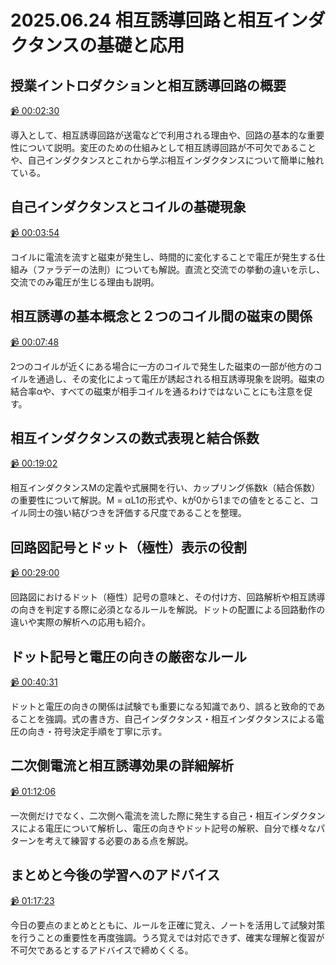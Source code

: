 # 2025.06.24 相互誘導回路と相互インダクタンスの基礎と応用

## 授業イントロダクションと相互誘導回路の概要

[:video_camera: 00:02:30](https://kosenjp.sharepoint.com/sites/039R73ESII/_layouts/15/embed.aspx?UniqueId=fd1f0a83-9469-482a-bb64-64ffb64d8a5b&nav={"playbackOptions":{"startTimeInSeconds":150}})

導入として、相互誘導回路が送電などで利用される理由や、回路の基本的な重要性について説明。変圧のための仕組みとして相互誘導回路が不可欠であることや、自己インダクタンスとこれから学ぶ相互インダクタンスについて簡単に触れている。

## 自己インダクタンスとコイルの基礎現象

[:video_camera: 00:03:54](https://kosenjp.sharepoint.com/sites/039R73ESII/_layouts/15/embed.aspx?UniqueId=fd1f0a83-9469-482a-bb64-64ffb64d8a5b&nav={"playbackOptions":{"startTimeInSeconds":234}})

コイルに電流を流すと磁束が発生し、時間的に変化することで電圧が発生する仕組み（ファラデーの法則）についても解説。直流と交流での挙動の違いを示し、交流でのみ電圧が生じる理由も説明。

## 相互誘導の基本概念と２つのコイル間の磁束の関係

[:video_camera: 00:07:48](https://kosenjp.sharepoint.com/sites/039R73ESII/_layouts/15/embed.aspx?UniqueId=fd1f0a83-9469-482a-bb64-64ffb64d8a5b&nav={"playbackOptions":{"startTimeInSeconds":468}})

2つのコイルが近くにある場合に一方のコイルで発生した磁束の一部が他方のコイルを通過し、その変化によって電圧が誘起される相互誘導現象を説明。磁束の結合率αや、すべての磁束が相手コイルを通るわけではないことにも注意を促す。

## 相互インダクタンスの数式表現と結合係数

[:video_camera: 00:19:02](https://kosenjp.sharepoint.com/sites/039R73ESII/_layouts/15/embed.aspx?UniqueId=fd1f0a83-9469-482a-bb64-64ffb64d8a5b&nav={"playbackOptions":{"startTimeInSeconds":1142}})

相互インダクタンスMの定義や式展開を行い、カップリング係数k（結合係数）の重要性について解説。M = αL1の形式や、kが0から1までの値をとること、コイル同士の強い結びつきを評価する尺度であることを整理。

## 回路図記号とドット（極性）表示の役割

[:video_camera: 00:29:00](https://kosenjp.sharepoint.com/sites/039R73ESII/_layouts/15/embed.aspx?UniqueId=fd1f0a83-9469-482a-bb64-64ffb64d8a5b&nav={"playbackOptions":{"startTimeInSeconds":1740}})

回路図におけるドット（極性）記号の意味と、その付け方、回路解析や相互誘導の向きを判定する際に必須となるルールを解説。ドットの配置による回路動作の違いや実際の解析への応用も紹介。

## ドット記号と電圧の向きの厳密なルール

[:video_camera: 00:40:31](https://kosenjp.sharepoint.com/sites/039R73ESII/_layouts/15/embed.aspx?UniqueId=fd1f0a83-9469-482a-bb64-64ffb64d8a5b&nav={"playbackOptions":{"startTimeInSeconds":2431}})

ドットと電圧の向きの関係は試験でも重要になる知識であり、誤ると致命的であることを強調。式の書き方、自己インダクタンス・相互インダクタンスによる電圧の向き・符号決定手順を丁寧に示す。

## 二次側電流と相互誘導効果の詳細解析

[:video_camera: 01:12:06](https://kosenjp.sharepoint.com/sites/039R73ESII/_layouts/15/embed.aspx?UniqueId=fd1f0a83-9469-482a-bb64-64ffb64d8a5b&nav={"playbackOptions":{"startTimeInSeconds":4326}})

一次側だけでなく、二次側へ電流を流した際に発生する自己・相互インダクタンスによる電圧について解析し、電圧の向きやドット記号の解釈、自分で様々なパターンを考えて練習する必要のある点を解説。

## まとめと今後の学習へのアドバイス

[:video_camera: 01:17:23](https://kosenjp.sharepoint.com/sites/039R73ESII/_layouts/15/embed.aspx?UniqueId=fd1f0a83-9469-482a-bb64-64ffb64d8a5b&nav={"playbackOptions":{"startTimeInSeconds":4643}})

今日の要点のまとめとともに、ルールを正確に覚え、ノートを活用して試験対策を行うことの重要性を再度強調。うろ覚えでは対応できず、確実な理解と復習が不可欠であるとするアドバイスで締めくくる。



